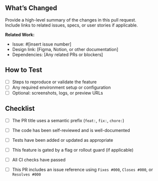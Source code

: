 ## What’s Changed

Provide a high-level summary of the changes in this pull request.  
Include links to related issues, specs, or user stories if applicable.

**Related Work:**
- Issue: #[insert issue number]
- Design link: [Figma, Notion, or other documentation]
- Dependencies: [Any related PRs or blockers]

## How to Test

- [ ] Steps to reproduce or validate the feature  
- [ ] Any required environment setup or configuration  
- [ ] Optional: screenshots, logs, or preview URLs

## Checklist

- [ ] The PR title uses a semantic prefix (`feat:`, `fix:`, `chore:`)  
- [ ] The code has been self-reviewed and is well-documented  
- [ ] Tests have been added or updated as appropriate  
- [ ] This feature is gated by a flag or rollout guard (if applicable)  
- [ ] All CI checks have passed  
- [ ] This PR includes an issue reference using `Fixes #000`, `Closes #000`, or `Resolves #000`

